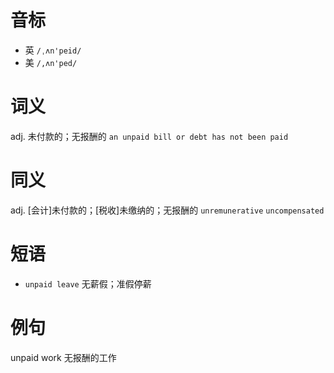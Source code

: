 # 音标

- 英 `/ˌʌn'peid/`
- 美 `/,ʌn'ped/`

# 词义

adj. 未付款的；无报酬的
`an unpaid bill or debt has not been paid`

# 同义

adj. [会计]未付款的；[税收]未缴纳的；无报酬的
`unremunerative` `uncompensated`

# 短语

- `unpaid leave` 无薪假；准假停薪

# 例句

unpaid work
无报酬的工作


